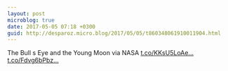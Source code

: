 ```yaml
---
layout: post
microblog: true
date: 2017-05-05 07:18 +0300
guid: http://desparoz.micro.blog/2017/05/05/t860348061910011904.html
---
```

The Bull s Eye and the Young Moon via NASA [t.co/KKsU5LoAe...](https://t.co/KKsU5LoAeE) [t.co/Fdvg6bPbz...](https://t.co/Fdvg6bPbzi)
